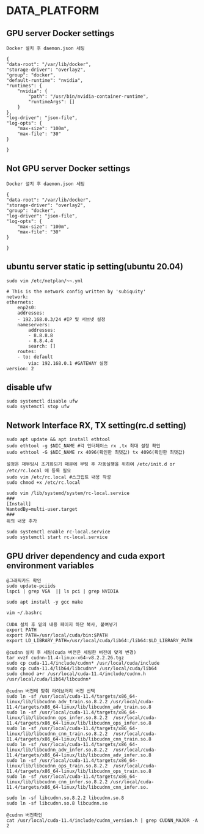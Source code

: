 # DATA_PLATFORM

## GPU server Docker settings

    Docker 설치 후 daemon.json 세팅

    {
    "data-root": "/var/lib/docker",
    "storage-driver": "overlay2",
    "group": "docker",
    "default-runtime": "nvidia",
    "runtimes": {
        "nvidia": {
            "path": "/usr/bin/nvidia-container-runtime",
            "runtimeArgs": []
        }
    },
    "log-driver": "json-file",
    "log-opts": {
        "max-size": "100m",
        "max-file": "30"
    }

    }

## Not GPU server Docker settings

    Docker 설치 후 daemon.json 세팅

    {
    "data-root": "/var/lib/docker",
    "storage-driver": "overlay2",
    "group": "docker",
    "log-driver": "json-file",
    "log-opts": {
        "max-size": "100m",
        "max-file": "30"
    }

    }

## ubuntu server static ip setting(ubuntu 20.04)

    sudo vim /etc/netplan/~~.yml

    # This is the network config written by 'subiquity'
    network:
    ethernets:
        enp2s0:
        addresses:
        - 192.168.0.3/24 #IP 및 서브넷 설정
        nameservers:
            addresses:
            - 8.8.8.8
            - 8.8.4.4
            search: []
        routes:
        - to: default
            via: 192.168.0.1 #GATEWAY 설정
    version: 2

## disable ufw

    sudo systemctl disable ufw
    sudo systemctl stop ufw

## Network Interface RX, TX setting(rc.d setting)

    sudo apt update && apt install ethtool
    sudo ethtool -g $NIC_NAME #각 인터페이스 rx ,tx 최대 설정 확인
    sudo ethtool -G $NIC_NAME rx 4096(확인한 최댓값) tx 4096(확인한 최댓값)

    설정은 재부팅시 초기화되기 때문에 부팅 후 자동실행을 위하여 /etc/init.d or /etc/rc.local 에 등록 필요
    sudo vim /etc/rc.local #스크립트 내용 작성
    sudo chmod +x /etc/rc.local

    sudo vim /lib/systemd/system/rc-local.service
    ###
    [Install]
    WantedBy=multi-user.target
    ###
    위의 내용 추가

    sudo systemctl enable rc-local.service
    sudo systemctl start rc-local.service

## GPU driver dependency and cuda export environment variables

    @그래픽카드 확인
    sudo update-pciids
    lspci | grep VGA  || ls pci | grep NVIDIA

    sudo apt install -y gcc make

    vim ~/.bashrc

    CUDA 설치 후 밑의 내용 페이지 하단 복사, 붙여넣기
    export PATH
    export PATH=/usr/local/cuda/bin:$PATH
    export LD_LIBRARY_PATH=/usr/local/cuda/lib64:/lib64:$LD_LIBRARY_PATH

    @cudnn 설치 후 세팅(cuda 버전은 세팅한 버전에 맞게 변경)
    tar xvzf cudnn-11.4-linux-x64-v8.2.2.26.tgz
    sudo cp cuda-11.4/include/cudnn* /usr/local/cuda/include
    sudo cp cuda-11.4/lib64/libcudnn* /usr/local/cuda/lib64
    sudo chmod a+r /usr/local/cuda-11.4/include/cudnn.h /usr/local/cuda/lib64/libcudnn*

    @cudnn 버전에 맞춰 라이브러리 버전 선택
    sudo ln -sf /usr/local/cuda-11.4/targets/x86_64-linux/lib/libcudnn_adv_train.so.8.2.2 /usr/local/cuda-11.4/targets/x86_64-linux/lib/libcudnn_adv_train.so.8
    sudo ln -sf /usr/local/cuda-11.4/targets/x86_64-linux/lib/libcudnn_ops_infer.so.8.2.2  /usr/local/cuda-11.4/targets/x86_64-linux/lib/libcudnn_ops_infer.so.8
    sudo ln -sf /usr/local/cuda-11.4/targets/x86_64-linux/lib/libcudnn_cnn_train.so.8.2.2  /usr/local/cuda-11.4/targets/x86_64-linux/lib/libcudnn_cnn_train.so.8
    sudo ln -sf /usr/local/cuda-11.4/targets/x86_64-linux/lib/libcudnn_adv_infer.so.8.2.2  /usr/local/cuda-11.4/targets/x86_64-linux/lib/libcudnn_adv_infer.so.8
    sudo ln -sf /usr/local/cuda-11.4/targets/x86_64-linux/lib/libcudnn_ops_train.so.8.2.2  /usr/local/cuda-11.4/targets/x86_64-linux/lib/libcudnn_ops_train.so.8
    sudo ln -sf /usr/local/cuda-11.4/targets/x86_64-linux/lib/libcudnn_cnn_infer.so.8.2.2 /usr/local/cuda-11.4/targets/x86_64-linux/lib/libcudnn_cnn_infer.so.

    sudo ln -sf libcudnn.so.8.2.2 libcudnn.so.8
    sudo ln -sf libcudnn.so.8 libcudnn.so

    @cudnn 버전확인
    cat /usr/local/cuda-11.4/include/cudnn_version.h | grep CUDNN_MAJOR -A 2
